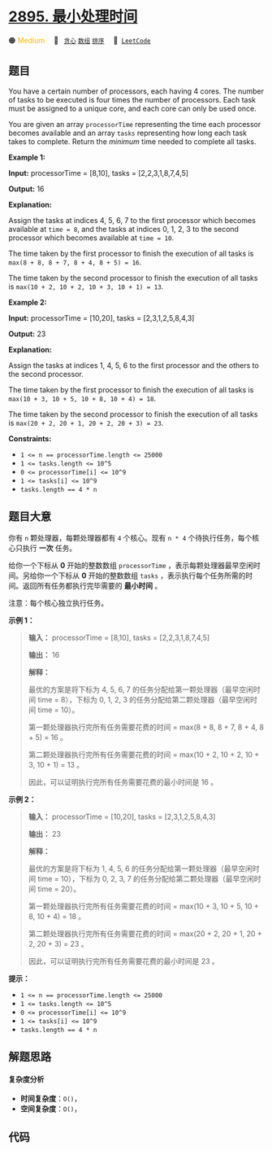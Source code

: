 # [2895. 最小处理时间](https://leetcode.com/problems/minimum-processing-time)

🟠 <font color=#ffb800>Medium</font>&emsp; 🔖&ensp; [`贪心`](/leetcode/outline/tag/greedy.md) [`数组`](/leetcode/outline/tag/array.md) [`排序`](/leetcode/outline/tag/sorting.md)&emsp; 🔗&ensp;[`LeetCode`](https://leetcode.com/problems/minimum-processing-time)

## 题目

You have a certain number of processors, each having 4 cores. The number of
tasks to be executed is four times the number of processors. Each task must be
assigned to a unique core, and each core can only be used once.

You are given an array `processorTime` representing the time each processor
becomes available and an array `tasks` representing how long each task takes
to complete. Return the _minimum_ time needed to complete all tasks.



**Example 1:**

**Input:** processorTime = [8,10], tasks = [2,2,3,1,8,7,4,5]

**Output:** 16

**Explanation:**

Assign the tasks at indices 4, 5, 6, 7 to the first processor which becomes
available at `time = 8`, and the tasks at indices 0, 1, 2, 3 to the second
processor which becomes available at `time = 10`.

The time taken by the first processor to finish the execution of all tasks is
`max(8 + 8, 8 + 7, 8 + 4, 8 + 5) = 16`.

The time taken by the second processor to finish the execution of all tasks is
`max(10 + 2, 10 + 2, 10 + 3, 10 + 1) = 13`.

**Example 2:**

**Input:** processorTime = [10,20], tasks = [2,3,1,2,5,8,4,3]

**Output:** 23

**Explanation:**

Assign the tasks at indices 1, 4, 5, 6 to the first processor and the others
to the second processor.

The time taken by the first processor to finish the execution of all tasks is
`max(10 + 3, 10 + 5, 10 + 8, 10 + 4) = 18`.

The time taken by the second processor to finish the execution of all tasks is
`max(20 + 2, 20 + 1, 20 + 2, 20 + 3) = 23`.



**Constraints:**

  * `1 <= n == processorTime.length <= 25000`
  * `1 <= tasks.length <= 10^5`
  * `0 <= processorTime[i] <= 10^9`
  * `1 <= tasks[i] <= 10^9`
  * `tasks.length == 4 * n`


## 题目大意

你有 `n` 颗处理器，每颗处理器都有 `4` 个核心。现有 `n * 4` 个待执行任务，每个核心只执行 **一次**  任务。

给你一个下标从 **0** 开始的整数数组 `processorTime` ，表示每颗处理器最早空闲时间。另给你一个下标从 **0** 开始的整数数组
`tasks` ，表示执行每个任务所需的时间。返回所有任务都执行完毕需要的 **最小时间** 。

注意：每个核心独立执行任务。



**示例 1：**

> 
> 
> 
> 
> 
> **输入：** processorTime = [8,10], tasks = [2,2,3,1,8,7,4,5]
> 
> **输出：** 16
> 
> **解释：**
> 
> 最优的方案是将下标为 4, 5, 6, 7 的任务分配给第一颗处理器（最早空闲时间 time = 8），下标为 0, 1, 2, 3 的任务分配给第二颗处理器（最早空闲时间 time = 10）。 
> 
> 第一颗处理器执行完所有任务需要花费的时间 = max(8 + 8, 8 + 7, 8 + 4, 8 + 5) = 16 。
> 
> 第二颗处理器执行完所有任务需要花费的时间 = max(10 + 2, 10 + 2, 10 + 3, 10 + 1) = 13 。
> 
> 因此，可以证明执行完所有任务需要花费的最小时间是 16 。

**示例 2：**

> 
> 
> 
> 
> 
> **输入：** processorTime = [10,20], tasks = [2,3,1,2,5,8,4,3]
> 
> **输出：** 23
> 
> **解释：**
> 
> 最优的方案是将下标为 1, 4, 5, 6 的任务分配给第一颗处理器（最早空闲时间 time = 10），下标为 0, 2, 3, 7 的任务分配给第二颗处理器（最早空闲时间 time = 20）。 
> 
> 第一颗处理器执行完所有任务需要花费的时间 = max(10 + 3, 10 + 5, 10 + 8, 10 + 4) = 18 。 
> 
> 第二颗处理器执行完所有任务需要花费的时间 = max(20 + 2, 20 + 1, 20 + 2, 20 + 3) = 23 。 
> 
> 因此，可以证明执行完所有任务需要花费的最小时间是 23 。
> 
> 



**提示：**

  * `1 <= n == processorTime.length <= 25000`
  * `1 <= tasks.length <= 10^5`
  * `0 <= processorTime[i] <= 10^9`
  * `1 <= tasks[i] <= 10^9`
  * `tasks.length == 4 * n`


## 解题思路

#### 复杂度分析

- **时间复杂度**：`O()`，
- **空间复杂度**：`O()`，

## 代码

```javascript

```
